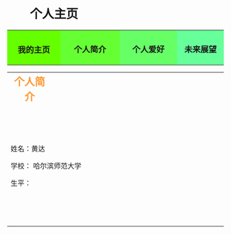 <head>
<meta http-equiv="Content-Type" content="text/html; charset=utf-8" />
</head>

<!--body部分为网页显示内容-->
<body background="image/2.jpg" bgproperties="fixed">
<!--标题-->
<h1><strong>&nbsp;&nbsp;&nbsp;&nbsp;&nbsp;&nbsp;&nbsp; 个人主页</strong></h1>
<table width="89%" border="0" align="center" cellpadding="0" cellspacing="0">
<tr><th width="243" height="50" align="center" valign="middle" bgcolor="#66FF00"><h3>我的主页</h3></th>
<td width="277" height="50" align="center" valign="middle" bgcolor="#66FF33"><h3>个人简介</h3></td>
<td width="268" height="50" align="center" bgcolor="#66FF66"><h3>个人爱好</h3></td>
    <td width="204" height="18" align="center" bgcolor="#66FF99"><h3>未来展望</h3></td>
</tr>
</table>
<table width="89%" height="418" border="0" align="center">
  <tr>
    <td colspan="2" align="center"><font color="#FF9933" size="+2"><b>个人简介</b></font></td>
    <td width="163">&nbsp;</td>
    <td width="205" rowspan="3"><a href="school.html"  target="_blank"></td>
  </tr>
  <tr>
    <td height="282" colspan="3"><p class="style3">姓名：黄达</p>
        <p class="style3">学校： 哈尔滨师范大学</p>
    <p class="style3">生平：</p></td>
   
  </tr>

</table>
</body>



